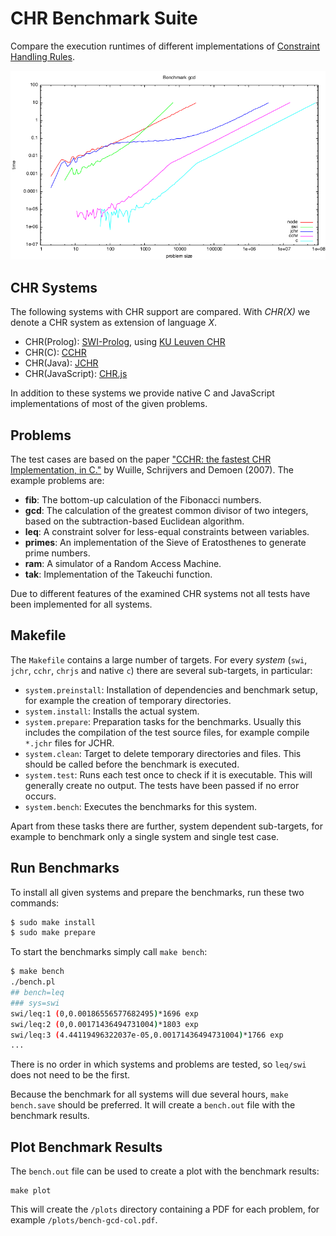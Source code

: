 # CHR Benchmark Suite

Compare the execution runtimes of different implementations of [Constraint Handling Rules](https://about.chrjs.net/).

![Example Plot for gcd Problem](plots/example-plot-gcd.png)

## CHR Systems

The following systems with CHR support are compared. With *CHR(X)* we denote a CHR system as extension of language *X*.

- CHR(Prolog): [SWI-Prolog](http://swi-prolog.org/), using [KU Leuven CHR](http://www.swi-prolog.org/pldoc/man?section=chr)
- CHR(C): [CCHR](https://svn.ulyssis.org/repos/sipa/cchr/)
- CHR(Java): [JCHR](https://dtai.cs.kuleuven.be/CHR/JCHR/)
- CHR(JavaScript): [CHR.js](http://github.com/fnogatz/CHR.js)

In addition to these systems we provide native C and JavaScript implementations of most of the given problems.

## Problems

The test cases are based on the paper ["CCHR: the fastest CHR Implementation, in C."](http://citeseerx.ist.psu.edu/viewdoc/download?doi=10.1.1.181.1214&rep=rep1&type=pdf) by Wuille, Schrijvers and Demoen (2007). The example problems are:

- __fib__: The bottom-up calculation of the Fibonacci numbers.
- __gcd__: The calculation of the greatest common divisor of two integers, based on the subtraction-based Euclidean algorithm.
- __leq__: A constraint solver for less-equal constraints between variables.
- __primes__: An implementation of the Sieve of Eratosthenes to generate prime numbers.
- __ram__: A simulator of a Random Access Machine.
- __tak__: Implementation of the Takeuchi function.

Due to different features of the examined CHR systems not all tests have been implemented for all systems.

## Makefile

The `Makefile` contains a large number of targets. For every *system* (`swi`, `jchr`, `cchr`, `chrjs` and native `c`) there are several sub-targets, in particular:

- `system.preinstall`: Installation of dependencies and benchmark setup, for example
the creation of temporary directories.
- `system.install`: Installs the actual system.
- `system.prepare`: Preparation tasks for the benchmarks. Usually this includes the
compilation of the test source files, for example compile `*.jchr` files for JCHR.
- `system.clean`: Target to delete temporary directories and files. This should be called
before the benchmark is executed.
- `system.test`: Runs each test once to check if it is executable. This will generally
create no output. The tests have been passed if no error occurs.
- `system.bench`: Executes the benchmarks for this system.

Apart from these tasks there are further, system dependent sub-targets, for example to
benchmark only a single system and single test case.

## Run Benchmarks

To install all given systems and prepare the benchmarks, run these two commands:

```bash
$ sudo make install
$ sudo make prepare
```

To start the benchmarks simply call `make bench`:

```bash
$ make bench
./bench.pl
## bench=leq
### sys=swi
swi/leq:1 (0,0.00186556577682495)*1696 exp
swi/leq:2 (0,0.00171436494731004)*1803 exp
swi/leq:3 (4.44119496322037e-05,0.00171436494731004)*1766 exp
...
```

There is no order in which systems and problems are tested, so `leq/swi` does not need to be the first.

Because the benchmark for all systems will due several hours, `make bench.save` should be preferred. It will create a `bench.out` file with the benchmark results.

## Plot Benchmark Results

The `bench.out` file can be used to create a plot with the benchmark results:

```
make plot
```

This will create the `/plots` directory containing a PDF for each problem, for example `/plots/bench-gcd-col.pdf`.
